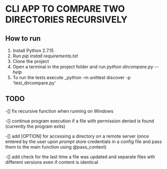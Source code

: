 # CLI APP TO COMPARE TWO DIRECTORIES RECURSIVELY

## How to run
1. Install Python 2.7.15
2. Run _pip install requirements.txt_
3. Clone the project
4. Open a terminal in the project folder and run _python dircompare.py --help_
5. To run the tests execute _python -m unittest discover -p 'test_dircompare.py'

## TODO
-[] fix recursive function when running on Windows

-[] continue program execution if a file with permission denied is found
(currently the program exits)

-[] add [OPTION] for accessing a directory on a remote server
(once entered by the user upon _prompt_ store credentials in a config file and pass them to the main function using @pass_context)

-[] add check for the last time a file was updated and separate files wth different versions even if content is identical
